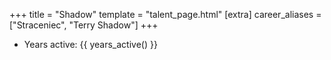 +++
title = "Shadow"
template = "talent_page.html"
[extra]
career_aliases = ["Straceniec", "Terry Shadow"]
+++

* Years active: {{ years_active() }}
